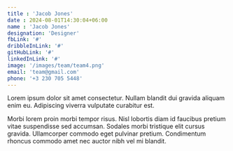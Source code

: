 ```yaml
---
title : 'Jacob Jones'
date : 2024-08-01T14:30:04+06:00
name : 'Jacob Jones'
designation: 'Designer'
fbLink: '#'
dribbleInLink: '#'
gitHubLink: '#'
linkedInLink: '#'
image: '/images/team/team4.png'
email: 'team@gmail.com'
phone: '+3 230 705 5448'
---
```

Lorem ipsum dolor sit amet consectetur. Nullam blandit dui gravida aliquam enim eu. Adipiscing viverra vulputate curabitur est.
 
Morbi lorem proin morbi tempor risus. Nisl lobortis diam id faucibus pretium vitae suspendisse sed accumsan. Sodales morbi tristique elit cursus gravida. Ullamcorper commodo eget pulvinar pretium. Condimentum rhoncus commodo amet nec auctor nibh vel mi blandit. 